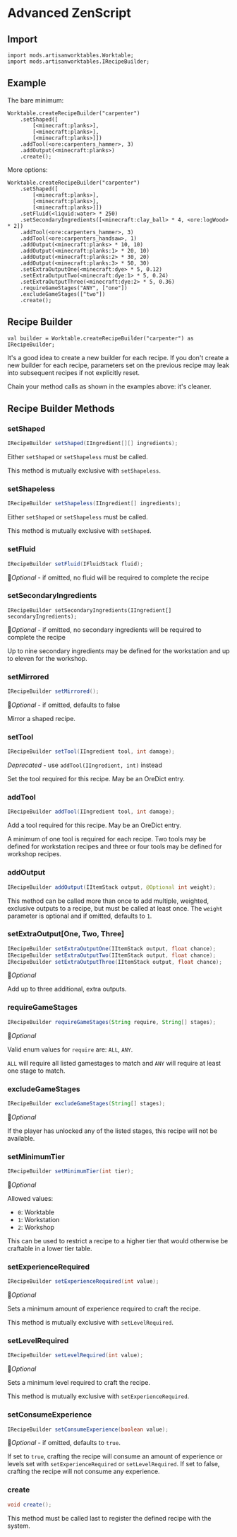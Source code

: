 # Advanced ZenScript

## Import

```
import mods.artisanworktables.Worktable;
import mods.artisanworktables.IRecipeBuilder;
```

## Example

The bare minimum:

```
Worktable.createRecipeBuilder("carpenter")
    .setShaped([
        [<minecraft:planks>],
        [<minecraft:planks>],
        [<minecraft:planks>]])
    .addTool(<ore:carpenters_hammer>, 3)
    .addOutput(<minecraft:planks>)
    .create();
```

More options:

```
Worktable.createRecipeBuilder("carpenter")
    .setShaped([
        [<minecraft:planks>],
        [<minecraft:planks>],
        [<minecraft:planks>]])
    .setFluid(<liquid:water> * 250)
    .setSecondaryIngredients([<minecraft:clay_ball> * 4, <ore:logWood> * 2])
    .addTool(<ore:carpenters_hammer>, 3)
    .addTool(<ore:carpenters_handsaw>, 1)
    .addOutput(<minecraft:planks> * 10, 10)
    .addOutput(<minecraft:planks:1> * 20, 10)
    .addOutput(<minecraft:planks:2> * 30, 20)
    .addOutput(<minecraft:planks:3> * 50, 30)
    .setExtraOutputOne(<minecraft:dye> * 5, 0.12)
    .setExtraOutputTwo(<minecraft:dye:1> * 5, 0.24)
    .setExtraOutputThree(<minecraft:dye:2> * 5, 0.36)
    .requireGameStages("ANY", ["one"])
    .excludeGameStages(["two"])
    .create();
```

## Recipe Builder

```
val builder = Worktable.createRecipeBuilder("carpenter") as IRecipeBuilder;
```

It's a good idea to create a new builder for each recipe. If you don't create a new builder for each recipe, parameters set on the previous recipe may leak into subsequent recipes if not explicitly reset.

Chain your method calls as shown in the examples above: it's cleaner.

## Recipe Builder Methods

### setShaped

```java
IRecipeBuilder setShaped(IIngredient[][] ingredients);
```

Either `setShaped` or `setShapeless` must be called.

This method is mutually exclusive with `setShapeless`.

### setShapeless

```java
IRecipeBuilder setShapeless(IIngredient[] ingredients);
```

Either `setShaped` or `setShapeless` must be called.

This method is mutually exclusive with `setShaped`.

### setFluid

```java
IRecipeBuilder setFluid(IFluidStack fluid);
```

&#x1F539;*Optional* - if omitted, no fluid will be required to complete the recipe

### setSecondaryIngredients

```
IRecipeBuilder setSecondaryIngredients(IIngredient[] secondaryIngredients);
```

&#x1F539;*Optional* - if omitted, no secondary ingredients will be required to complete the recipe

Up to nine secondary ingredients may be defined for the workstation and up to eleven for the workshop.

### setMirrored

```java
IRecipeBuilder setMirrored();
```

&#x1F539;*Optional* - if omitted, defaults to false
 
Mirror a shaped recipe.

### setTool

```java
IRecipeBuilder setTool(IIngredient tool, int damage);
```

*Deprecated* - use `addTool(IIngredient, int)` instead

Set the tool required for this recipe. May be an OreDict entry.

### addTool

```java
IRecipeBuilder addTool(IIngredient tool, int damage);
```

Add a tool required for this recipe. May be an OreDict entry.

A minimum of one tool is required for each recipe. Two tools may be defined for workstation recipes and three or four tools may be defined for workshop recipes.

### addOutput

```java
IRecipeBuilder addOutput(IItemStack output, @Optional int weight);
```

This method can be called more than once to add multiple, weighted, exclusive outputs to a recipe, but must be called at least once. The `weight` parameter is optional and if omitted, defaults to `1`.

### setExtraOutput[One, Two, Three]

```java
IRecipeBuilder setExtraOutputOne(IItemStack output, float chance);
IRecipeBuilder setExtraOutputTwo(IItemStack output, float chance);
IRecipeBuilder setExtraOutputThree(IItemStack output, float chance);
```

&#x1F539;*Optional*

Add up to three additional, extra outputs.

### requireGameStages

```java
IRecipeBuilder requireGameStages(String require, String[] stages);
```

&#x1F539;*Optional*

Valid enum values for `require` are: `ALL`, `ANY`.

`ALL` will require all listed gamestages to match and `ANY` will require at least one stage to match.

### excludeGameStages

```java
IRecipeBuilder excludeGameStages(String[] stages);
```

&#x1F539;*Optional*

If the player has unlocked any of the listed stages, this recipe will not be available.

### setMinimumTier

```java
IRecipeBuilder setMinimumTier(int tier);
```

&#x1F539;*Optional*

Allowed values:
* `0`: Worktable
* `1`: Workstation
* `2`: Workshop

This can be used to restrict a recipe to a higher tier that would otherwise be craftable in a lower tier table.

### setExperienceRequired

```java
IRecipeBuilder setExperienceRequired(int value);
```

&#x1F539;*Optional*

Sets a minimum amount of experience required to craft the recipe.

This method is mutually exclusive with `setLevelRequired`.

### setLevelRequired

```java
IRecipeBuilder setLevelRequired(int value);
```

&#x1F539;*Optional*

Sets a minimum level required to craft the recipe.

This method is mutually exclusive with `setExperienceRequired`.

### setConsumeExperience

```java
IRecipeBuilder setConsumeExperience(boolean value);
```

&#x1F539;*Optional* - if omitted, defaults to `true`.

If set to `true`, crafting the recipe will consume an amount of experience or levels set with `setExperienceRequired` or `setLevelRequired`. If set to false, crafting the recipe will not consume any experience.

### create

```java
void create();
```

This method must be called last to register the defined recipe with the system.